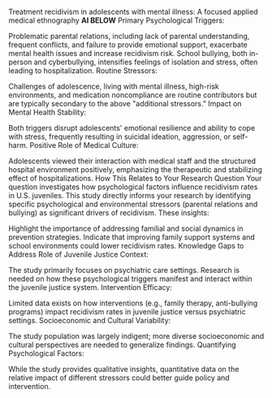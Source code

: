 Treatment recidivism in adolescents with mental illness: A focused applied medical ethnography
**AI BELOW**
Primary Psychological Triggers:

Problematic parental relations, including lack of parental understanding, frequent conflicts, and failure to provide emotional support, exacerbate mental health issues and increase recidivism risk.
School bullying, both in-person and cyberbullying, intensifies feelings of isolation and stress, often leading to hospitalization.
Routine Stressors:

Challenges of adolescence, living with mental illness, high-risk environments, and medication noncompliance are routine contributors but are typically secondary to the above "additional stressors."
Impact on Mental Health Stability:

Both triggers disrupt adolescents' emotional resilience and ability to cope with stress, frequently resulting in suicidal ideation, aggression, or self-harm.
Positive Role of Medical Culture:

Adolescents viewed their interaction with medical staff and the structured hospital environment positively, emphasizing the therapeutic and stabilizing effect of hospitalizations.
How This Relates to Your Research Question
Your question investigates how psychological factors influence recidivism rates in U.S. juveniles. This study directly informs your research by identifying specific psychological and environmental stressors (parental relations and bullying) as significant drivers of recidivism. These insights:

Highlight the importance of addressing familial and social dynamics in prevention strategies.
Indicate that improving family support systems and school environments could lower recidivism rates.
Knowledge Gaps to Address
Role of Juvenile Justice Context:

The study primarily focuses on psychiatric care settings. Research is needed on how these psychological triggers manifest and interact within the juvenile justice system.
Intervention Efficacy:

Limited data exists on how interventions (e.g., family therapy, anti-bullying programs) impact recidivism rates in juvenile justice versus psychiatric settings.
Socioeconomic and Cultural Variability:

The study population was largely indigent; more diverse socioeconomic and cultural perspectives are needed to generalize findings.
Quantifying Psychological Factors:

While the study provides qualitative insights, quantitative data on the relative impact of different stressors could better guide policy and intervention.
